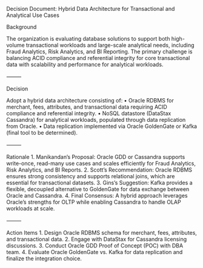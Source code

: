 Decision Document: Hybrid Data Architecture for Transactional and Analytical Use Cases

Background

The organization is evaluating database solutions to support both high-volume transactional workloads and large-scale analytical needs, including Fraud Analytics, Risk Analytics, and BI Reporting. The primary challenge is balancing ACID compliance and referential integrity for core transactional data with scalability and performance for analytical workloads.

⸻

Decision

Adopt a hybrid data architecture consisting of:
	•	Oracle RDBMS for merchant, fees, attributes, and transactional data requiring ACID compliance and referential integrity.
	•	NoSQL datastore (DataStax Cassandra) for analytical workloads, populated through data replication from Oracle.
	•	Data replication implemented via Oracle GoldenGate or Kafka (final tool to be determined).

⸻

Rationale
	1.	Manikandan’s Proposal: Oracle GDD or Cassandra supports write-once, read-many use cases and scales efficiently for Fraud Analytics, Risk Analytics, and BI Reports.
	2.	Scott’s Recommendation: Oracle RDBMS ensures strong consistency and supports relational joins, which are essential for transactional datasets.
	3.	Gins’s Suggestion: Kafka provides a flexible, decoupled alternative to GoldenGate for data exchange between Oracle and Cassandra.
	4.	Final Consensus: A hybrid approach leverages Oracle’s strengths for OLTP while enabling Cassandra to handle OLAP workloads at scale.

⸻

Action Items
	1.	Design Oracle RDBMS schema for merchant, fees, attributes, and transactional data.
	2.	Engage with DataStax for Cassandra licensing discussions.
	3.	Conduct Oracle GDD Proof of Concept (POC) with DBA team.
	4.	Evaluate Oracle GoldenGate vs. Kafka for data replication and finalize the integration choice.
